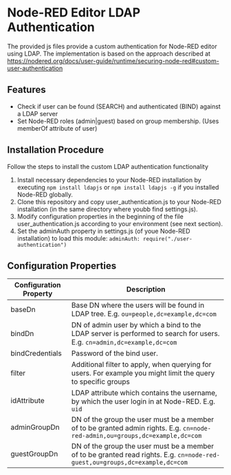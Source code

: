 # Node-RED Editor LDAP Authentication
The provided js files provide a custom authentication for Node-RED editor using LDAP. The implementation is based on the approach described at https://nodered.org/docs/user-guide/runtime/securing-node-red#custom-user-authentication

## Features

- Check if user can be found (SEARCH) and authenticated (BIND) against a LDAP server
- Set Node-RED roles (admin|guest) based on group membership. (Uses memberOf attribute of user)

## Installation Procedure

Follow the steps to install the custom LDAP authentication functionality

1. Install necessary dependencies to your Node-RED installation by executing `npm install ldapjs` or `npm install ldapjs -g` if you installed Node-RED globally.
2. Clone this repository and copy user_authentication.js to your Node-RED installation (in the same directory where youbb find settings.js).
3. Modify configuration properties in the beginning of the file user_authentication.js according to your environment (see next section).
4. Set the adminAuth property in settings.js (of youe Node-RED installation) to load this module: 
  ```adminAuth: require("./user-authentication")```

## Configuration Properties

| Configuration Property | Description |
|---|---|
| baseDn | Base DN where the users will be found in LDAP tree. E.g. `ou=people,dc=example,dc=com` |
| bindDn | DN of admin user by which a bind to the LDAP server is performed to search for users. E.g. `cn=admin,dc=example,dc=com` |
| bindCredentials | Password of the bind user. |
| filter | Additional filter to apply, when querying for users. For example you might limit the query to specific groups |
| idAttribute | LDAP attribute which contains the username, by which the user login in at Node-RED. E.g. `uid` |
| adminGroupDn | DN of the group the user must be a member of to be granted admin rights. E.g. `cn=node-red-admin,ou=groups,dc=example,dc=com` |
| guestGroupDn | DN of the group the user must be a member of to be granted read rights. E.g. `cn=node-red-guest,ou=groups,dc=example,dc=com` |
